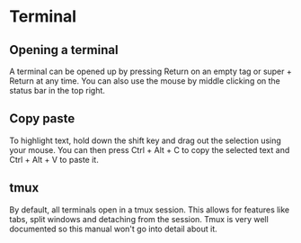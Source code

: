 # Terminal

## Opening a terminal

A terminal can be opened up by pressing Return on an empty tag or super + Return at any time. 
You can also use the mouse by middle clicking on the status bar in the top right. 

## Copy paste

To highlight text, hold down the shift key and drag out the selection using your mouse. 
You can then press Ctrl + Alt + C to copy the selected text and Ctrl + Alt + V to paste it. 

## tmux
By default, all terminals open in a tmux session. This allows for features like tabs, split windows and detaching from the session. 
Tmux is very well documented so this manual won't go into detail about it. 